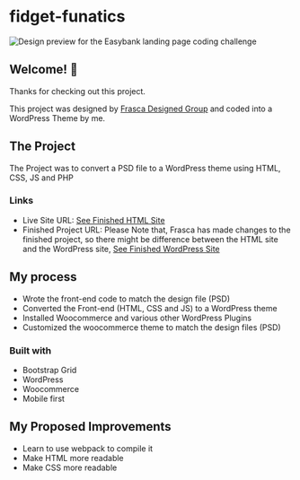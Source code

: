 # fidget-funatics


![Design preview for the Easybank landing page coding challenge](./design/desktop-design.jpg)

## Welcome! 👋

Thanks for checking out this project.

This project was designed by [Frasca Designed Group](http://frascadesigngroup.com/) and coded into a WordPress Theme by me.

## The Project

The Project was to convert a PSD file to a WordPress theme using HTML, CSS, JS and PHP

### Links

- Live Site URL: [See Finished HTML Site](https://mos-zaid.github.io/fidget-funatics/)
- Finished Project URL: Please Note that, Frasca has made changes to the finished project, so there might be difference between the HTML site and the WordPress site, [See Finished WordPress Site](https://fidgetfunatic.com/)

## My process

- Wrote the front-end code to match the design file (PSD)
- Converted the Front-end (HTML, CSS and JS) to a WordPress theme
- Installed Woocommerce and various other WordPress Plugins
- Customized the woocommerce theme to match the design files (PSD)

### Built with

- Bootstrap Grid
- WordPress
- Woocommerce
- Mobile first

## My Proposed Improvements
- Learn to use webpack to compile it
- Make HTML more readable
- Make CSS more readable

